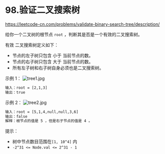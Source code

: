 # 98.验证二叉搜索树

<https://leetcode-cn.com/problems/validate-binary-search-tree/description/>

给你一个二叉树的根节点 `root` ，判断其是否是一个有效的二叉搜索树。

有效 二叉搜索树定义如下：

- 节点的左子树只包含 小于 当前节点的数。
- 节点的右子树只包含 大于 当前节点的数。
- 所有左子树和右子树自身必须也是二叉搜索树。

示例 1：
![tree1.jpg](https://assets.leetcode.com/uploads/2020/12/01/tree1.jpg)

```txt
输入：root = [2,1,3]
输出：true
```

示例 2：
![tree2.jpg](https://assets.leetcode.com/uploads/2020/12/01/tree2.jpg)

```txt
输入：root = [5,1,4,null,null,3,6]
输出：false
解释：根节点的值是 5 ，但是右子节点的值是 4 。
```

提示：

- 树中节点数目范围在`[1, 10^4]` 内
- `-2^31 <= Node.val <= 2^31 - 1`
